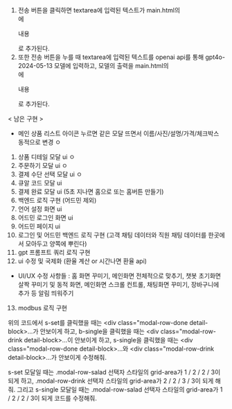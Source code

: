 1. 전송 버튼을 클릭하면 textarea에 입력된 텍스트가 main.html의 <div class="message">에 <p class="from-me margin-t_one">내용</p>로 추가된다.
2. 또한 전송 버튼을 누를 때 textarea에 입력된 텍스트를 openai api를 통해 gpt4o-2024-05-13 모델에 입력하고, 모델의 출력을 main.html의 <div class="message">에 <p class="from-them margin-t_one">내용</p>로 추가된다.







< 남은 구현 >
* 메인 상품 리스트 아이콘 누르면 같은 모달 뜨면서 이름/사진/설명/가격/체크박스 동적으로 변경 ㅇ
1. 상품 디테일 모달 ui ㅇ
2. 주문하기 모달 ui ㅇ
3. 결제 수단 선택 모달 ui ㅇ
4. 큐알 코드 모달 ui
5. 결제 완료 모달 ui (5초 지나면 홈으로 또는 홈버튼 만들기)
6. 백엔드 로직 구현 (어드민 제외)
7. 언어 설정 화면 ui
8. 어드민 로그인 화면 ui
9. 어드민 페이지 ui
10. 로그인 및 어드민 백엔드 로직 구현 (고객 채팅 데이터와 직원 채팅 데이터를 한곳에서 모아두고 양쪽에 뿌린다)
11. gpt 프롬프트 쿼리 로직 구현
12. ui 수정 및 국제화 (환율 계산 or 시간나면 환율 api)
* UI/UX 수정 사항들 : 홈 화면 꾸미기, 메인화면 전체적으로 맞추기, 챗봇 초기화면 살짝 꾸미기 및 동적 화면, 메인화면 스크롤 컨트롤, 채팅화면 꾸미기, 장바구니에 추가 등 알림 띄워주기
13. modbus 로직 구현



위의 코드에서 s-set를 클릭했을 때는 <div class="modal-row-done detail-block>...</div>가 안보이게 하고, b-single을 클릭했을 때는 <div class="modal-row-drink detail-block>...</div>이 안보이게 하고, s-single을 클릭했을 때는 <div class="modal-row-done detail-block>...</div>와 <div class="modal-row-drink detail-block>...</div>가 안보이게 수정해줘.

s-set 모달일 때는 .modal-row-salad 선택자 스타일의 grid-area가 1 / 2 / 2 / 3이 되게 하고, .modal-row-drink 선택자 스타일의 grid-area가 2 / 2 / 3 / 3이 되게 해줘.
그리고 s-single 모달일 때는 .modal-row-salad 선택자 스타일의 grid-area가 1 / 2 / 2 / 3이 되게 코드를 수정해줘.
